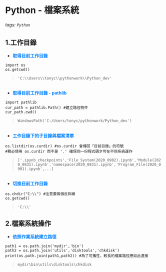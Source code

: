 # Python - 檔案系統

###### tags: `Python`

## 1.工作目錄

* <font color="#0080FF">**取得目前工作目錄**</font>

```python=+
import os
os.getcwd()
```

>```'C:\\Users\\tonyc\\pythonwork\\Python_dev'```
##
* <font color="#0080FF">**取得目前工作目錄 - pathlib**</font>

```python=+
import pathlib
cur_path = pathlib.Path() #建立路徑物件
cur_path.cwd()
```

>```WindowsPath('C:/Users/tonyc/pythonwork/Python_dev')```

##
* <font color="#0080FF">**工作目錄下的子目錄與檔案清單**</font>

```python=+
os.listdir(os.curdir) #os.curdir 會傳回「目前目錄」的符號
#務必使用 os.curdir 而不是 '.' 確保同一份程式碼才可在不同系統運作
```

> ```['.ipynb_checkpoints','File_System(2020_0902).ipynb','Module(2020_0831).ipynb','namespace(2020_0831).ipynb','Program_File(2020_0901).ipynb',...]```


## 
* <font color="#0080FF">**切換目前工作目錄**</font>

```python=+
os.chdir("C:\\") #注意要兩個反斜線
os.getcwd()
```

>```'C:\\'```

## 2.檔案系統操作

* <font color="#0080FF">**依照作業系統建立路徑**</font>

```python=+
path1 = os.path.join('mydir','bin')
path2 = os.path.join('utils','disktools','chkdisk')
print(os.path.join(path1,path2)) #為了可攜性，較長的檔案路徑應如此連接
```

> ```mydir\bin\utils\disktools\chkdisk```